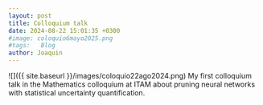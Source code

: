 ```yaml
---
layout: post
title: Colloquium talk
date: 2024-08-22 15:01:35 +0300
#image: coloquio6mayo2025.png
#tags:   Blog
author: Joaquin
---
```


![]({{ site.baseurl }}/images/coloquio22ago2024.png)
My first colloquium talk in the Mathematics colloquium at ITAM about pruning neural networks with statistical uncertainty quantification.
